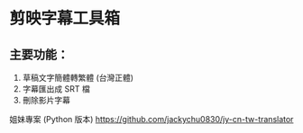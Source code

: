 # 剪映字幕工具箱

## 主要功能：
1. 草稿文字簡體轉繁體 (台灣正體)
2. 字幕匯出成 SRT 檔
3. 刪除影片字幕


姐妹專案 (Python 版本)
https://github.com/jackychu0830/jy-cn-tw-translator
